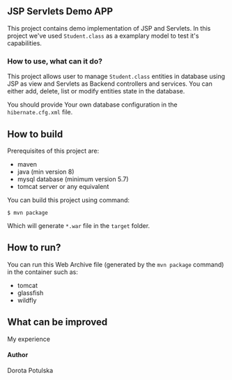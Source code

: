 ## JSP Servlets Demo APP
This project contains demo implementation of JSP and Servlets. In this project we've used <code>Student.class</code> as a examplary model to test it's capabilities.

### How to use, what can it do?
This project allows user to manage <code>Student.class</code> entities in database using JSP as view and Servlets as Backend controllers and services. You can either add, delete, list or modify entities state in the database. 

You should provide Your own database configuration in the `hibernate.cfg.xml` file.

## How to build
Prerequisites of this project are:
- maven
- java (min version 8)
- mysql database (minimum version 5.7)
- tomcat server or any equivalent


You can build this project using command:
````
$ mvn package
````
Which will generate `*.war` file in the `target` folder.

## How to run?

You can run this Web Archive file (generated by the `mvn package` command) in the container such as:
- tomcat 
- glassfish
- wildfly


## What can be improved
My experience

#### Author
Dorota Potulska